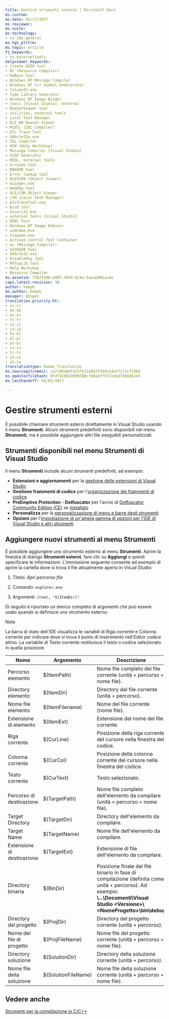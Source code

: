 ```yaml
---
title: Gestire strumenti esterni | Microsoft Docs
ms.custom: 
ms.date: 02/17/2017
ms.reviewer: 
ms.suite: 
ms.technology:
- vs-ide-general
ms.tgt_pltfrm: 
ms.topic: article
f1_keywords:
- vs.externaltools
helpviewer_keywords:
- Create GUID tool
- RC (Resource Compiler)
- ReBase tool
- Windows NT Message Compiler
- Windows NT C++ Symbol Undecorator
- tstcon32.exe
- Type Library Generator
- Windows NT Image Binder
- tools [Visual Studio], external
- RowsetViewer tool
- utilities, external tools
- Local Test Manager
- OLE DB Rowset Viewer
- Midlc (IDL Compiler)
- ATL Trace Tool
- Odbcte32w.exe
- IDL Compiler
- HCW (Help Workshop)
- Message Compiler [Visual Studio]
- UUID Generator
- MIDL, external tools
- ErrLook tool
- MAKEHM tool
- Error lookup tool
- OLEVIEW (Object Viewer)
- Uuidgen.exe
- WebDbg tool
- OLE/COM Object Viewer
- LTM (Local Test Manager)
- ATLTraceTool.exe
- Bind tool
- Vsvars32.bat
- external tools [Visual Studio]
- ODBC Test
- Windows NT Image Rebaser
- undname.exe
- Vcspawn.exe
- ActiveX Control Test Container
- mc (Message Compiler)
- GUIDGEN tool
- Odbcte32.exe
- DisableMsg tool
- MkTypLib tool
- Help Workshop
- Resource Compiler
ms.assetid: f382fd40-a98f-4934-8c9a-5aeae881acde
caps.latest.revision: 38
author: kempb
ms.author: kempb
manager: ghogen
translation.priority.ht:
- cs-cz
- de-de
- es-es
- fr-fr
- it-it
- ja-jp
- ko-kr
- pl-pl
- pt-br
- ru-ru
- tr-tr
- zh-cn
- zh-tw
translationtype: Human Translation
ms.sourcegitcommit: ca7c86466fa23fb21a932f26dc24e37c71cf29b4
ms.openlocfilehash: 07dfd26933090708cf40adff5f7ceb4785686245
ms.lasthandoff: 04/05/2017

---
```

# <a name="manage-external-tools"></a>Gestire strumenti esterni
È possibile chiamare strumenti esterni direttamente in Visual Studio usando il menu **Strumenti**. Alcuni strumenti predefiniti sono disponibili nel menu **Strumenti**, ma è possibile aggiungere altri file eseguibili personalizzati.  

## <a name="tools-available-on-the-visual-studio-tools-menu"></a>Strumenti disponibili nel menu Strumenti di Visual Studio
 Il menu **Strumenti** include alcuni strumenti predefiniti, ad esempio:

*  **Estensioni e aggiornamenti** per la [gestione delle estensioni di Visual Studio](finding-and-using-visual-studio-extensions.md)
*  **Gestione frammenti di codice** per l'[organizzazione dei frammenti di codice](code-snippets.md#code-snippet-manager)
*  **PreEmptive Protection - Dotfuscator** per l'avvio di [Dotfuscator Community Edition (CE)](dotfuscator/index.md) se [installato](dotfuscator/install.md)
*  **Personalizza** per la [personalizzazione di menu e barre degli strumenti](how-to-customize-menus-and-toolbars-in-visual-studio)
*  **Opzioni** per l'[impostazione di un'ampia gamma di opzioni per l'IDE di Visual Studio e altri strumenti](reference/options-dialog-box-visual-studio.md)

## <a name="add-new-tools-to-the-tools-menu"></a>Aggiungere nuovi strumenti al menu Strumenti 
 È possibile aggiungere uno strumento esterno al menu **Strumenti**. Aprire la finestra di dialogo **Strumenti esterni**, fare clic su **Aggiungi** e quindi specificare le informazioni. L'immissione seguente consente ad esempio di aprire la cartella dove si trova il file attualmente aperto in Visual Studio:  
  
1.  Titolo: *Apri percorso file*
  
2.  Comando: `explorer.exe`  
  
3.  Argomenti: `/root, "$(ItemDir)"`  
  
 Di seguito è riportato un elenco completo di argomenti che può essere usato quando si definisce uno strumento esterno.
  
> [!NOTE]
>  La barra di stato dell'IDE visualizza le variabili di Riga corrente e Colonna corrente per indicare dove si trova il punto di inserimento nell'Editor codice attivo. La variabile di Testo corrente restituisce il testo o codice selezionato in quella posizione.  
  
|Nome|Argomento|Descrizione|  
|----------|--------------|-----------------|  
|Percorso elemento|$(ItemPath)|Nome file completo del file corrente (unità + percorso + nome file).|  
|Directory elemento|$(ItemDir)|Directory del file corrente (unità + percorso).|  
|Nome file elemento|$(ItemFilename)|Nome del file corrente (nome file).|  
|Estensione di elemento|$(ItemExt)|Estensione del nome del file corrente.|  
|Riga corrente|$(CurLine)|Posizione della riga corrente del cursore nella finestra del codice.|  
|Colonna corrente|$(CurCol)|Posizione della colonna corrente del cursore nella finestra del codice.|  
|Testo corrente|$(CurText)|Testo selezionato.|  
|Percorso di destinazione|$(TargetPath)|Nome file completo dell'elemento da compilare (unità + percorso + nome file).|  
|Target Directory|$(TargetDir)|Directory dell'elemento da compilare.|  
|Target Name|$(TargetName)|Nome file dell'elemento da compilare.|  
|Estensione di destinazione|$(TargetExt)|Estensione di file dell'elemento da compilare.|  
|Directory binaria|$(BinDir)|Posizione finale del file binario in fase di compilazione (definita come unità + percorso). Ad esempio: **\\...\Documenti\Visual Studio \<Versione>\\<NomeProgetto\>\bin\debug**|  
|Directory del progetto|$(ProjDir)|Directory del progetto corrente (unità + percorso).|  
|Nome del file di progetto|$(ProjFileName)|Nome file del progetto corrente (unità + percorso + nome file).|  
|Directory soluzione|$(SolutionDir)|Directory della soluzione corrente (unità + percorso).|  
|Nome file della soluzione|$(SolutionFileName)|Nome file della soluzione corrente (unità + percorso + nome file).|  

## <a name="see-also"></a>Vedere anche  
 [Strumenti per la compilazione in C/C++](/cpp/build/reference/c-cpp-build-tools)

